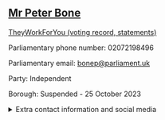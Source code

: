 ## <a href="https://members.parliament.uk/member/1581/contact">Mr Peter Bone</a>

<a href="https://www.theyworkforyou.com/mp/11915/peter_bone/wellingborough">TheyWorkForYou (voting record, statements)</a> 

Parliamentary phone number: 02072198496 

Parliamentary email: bonep@parliament.uk 

Party: Independent 

Borough: Suspended - 25 October 2023 

<details><summary>Extra contact information and social media</summary> 
<li>Website: http://www.wellingboroughconservatives.org/</li>
<li>Twitter: https://twitter.com/PeterBoneMP</li>
<li>Constituency office phone number: 01933279343</li>
<li>Constituency office email: bonep@parliament.uk</li>
<li>Facebook:</li>
<li>Instagram:</li>
<li>Youtube:</li>
<li>Linkedin:</li>
<li>Government department phone number:</li>
<li>Government department email:</li>
<li>Threads:</li>
<li>Party office phone number:</li>
<li>Party office email:</li>
<li>Tiktok:</li>
</details>
